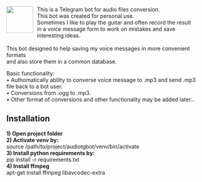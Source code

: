 <p>
    <div style="margin:0px 10px 10px 0px;">
        <img src="https://im.wampi.ru/2022/11/24/marshal_pic_for_bot.jpg" height="70em" style="margin:0px 10px 10px 0px;"  align="left"/>
    </div>
    <p>
        This is a Telegram bot for audio files conversion.<br/>
        This bot was created for personal use.<br/>
        Sometimes I like to play the guitar and often record the result<br/>
        in a voice message form to work on mistakes and save interesting ideas.<br/>
        <br/>
        This bot designed to help saving my voice messages in more convenient formats<br/>
        and also store them in a common database.<br/>
    <p/>
</p>
<p>
    Basic functionality:<br/>
    &bull; Authomatically ability to converse voice message to .mp3 and send .mp3 file back to a bot user.<br/>
    &bull; Conversions from .ogg to .mp3.<br/>
    &bull; Other format of conversions and other functionality may be added later...<br/>
</p>
<h2>
    Installation
</h2>
<p>
    <b>1) Open project folder<br/></b>
    <b>2) Activate venv by:<br/></b>
    source /path/to/project/audiotgbot/venv/bin/activate<br/>
    <b>3) Install python requirements by:<br/></b>
    pip install -r requirements.txt<br/>
    <b>4) Install ffmpeg<br/></b>
    apt-get install ffmpeg libavcodec-extra
</p>

